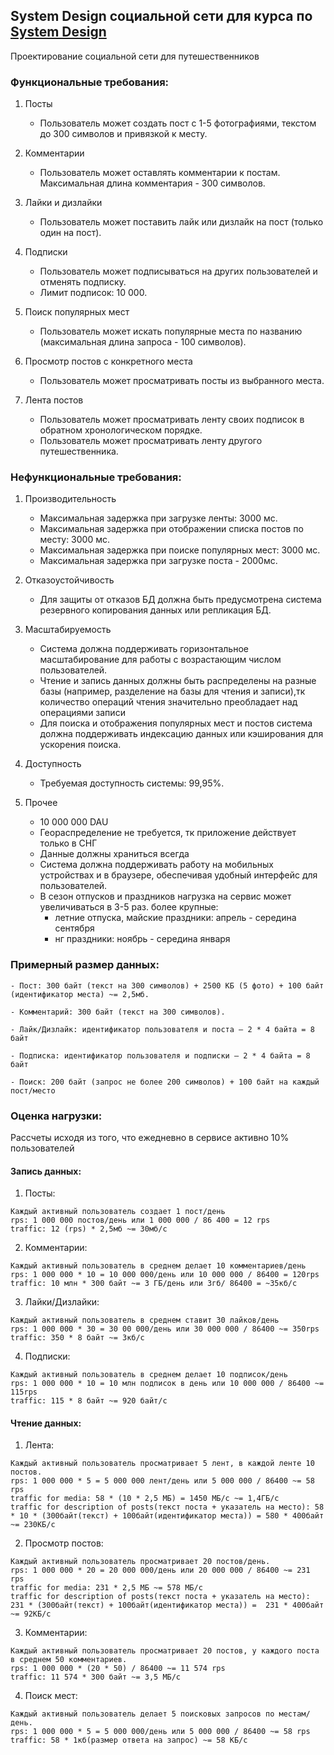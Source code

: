 ## System Design социальной сети для курса по [System Design](https://balun.courses/courses/system_design)
Проектирование социальной сети для путешественников

### Функциональные требования:

1. Посты
   
   - Пользователь может создать пост с 1-5 фотографиями, текстом до 300 символов и привязкой к месту.
     
2. Комментарии
   
   - Пользователь может оставлять комментарии к постам. Максимальная длина комментария - 300 символов.
     
3. Лайки и дизлайки
   
   - Пользователь может поставить лайк или дизлайк на пост (только один на пост).
     
4. Подписки
   
   - Пользователь может подписываться на других пользователей и отменять подписку.
   - Лимит подписок: 10 000.
     
5. Поиск популярных мест
   
   - Пользователь может искать популярные места по названию (максимальная длина запроса - 100 символов).
    
6. Просмотр постов с конкретного места
   
   - Пользователь может просматривать посты из выбранного места.
   
7. Лента постов
   
   - Пользователь может просматривать ленту своих подписок в обратном хронологическом порядке.
   - Пользователь может просматривать ленту другого путешественника.
   
### Нефункциональные требования:

1. Производительность

   - Максимальная задержка при загрузке ленты: 3000 мс.
   - Максимальная задержка при отображении списка постов по месту: 3000 мс.
   - Максимальная задержка при поиске популярных мест: 3000 мс.
   - Максимальная задержка при загрузке поста - 2000мс.

2. Отказоустойчивость

   - Для защиты от отказов БД должна быть предусмотрена система резервного копирования данных или репликация БД.
   
3. Масштабируемость

   - Система должна поддерживать горизонтальное масштабирование для работы с возрастающим числом пользователей.
   - Чтение и запись данных должны быть распределены на разные базы (например, разделение на базы для чтения и записи),тк количество операций чтения значительно преобладает над операциями записи
   - Для поиска и отображения популярных мест и постов система должна поддерживать индексацию данных или кэширования для ускорения поиска.

4. Доступность

   - Требуемая доступность системы: 99,95%.
      
5. Прочее
   - 10 000 000 DAU
   - Геораспределение не требуется, тк приложение действует только в СНГ
   - Данные должны храниться всегда
   - Система должна поддерживать работу на мобильных устройствах и в браузере, обеспечивая удобный интерфейс для пользователей.
   - В сезон отпусков и праздников нагрузка на сервис может увеличиваться в 3-5 раз. более крупные:
       - летние отпуска, майские праздники: апрель - середина сентября
       - нг праздники: ноябрь - середина января
   

### Примерный размер данных:

    - Пост: 300 байт (текст на 300 символов) + 2500 КБ (5 фото) + 100 байт (идентификатор места) ~= 2,5мб.
 
    - Комментарий: 300 байт (текст на 300 символов).

    - Лайк/Дизлайк: идентификатор пользователя и поста — 2 * 4 байта = 8 байт
  
    - Подписка: идентификатор пользователя и подписки — 2 * 4 байта = 8 байт
  
    - Поиск: 200 байт (запрос не более 200 символов) + 100 байт на каждый пост/место

### Оценка нагрузки:

Рассчеты исходя из того, что ежедневно в сервисе активно 10% пользователей

#### Запись данных:

1. Посты:
``` 
Каждый активный пользователь создает 1 пост/день
rps: 1 000 000 постов/день или 1 000 000 / 86 400 = 12 rps
traffic: 12 (rps) * 2,5мб ~= 30мб/c
```

2. Комментарии:
``` 
Каждый активный пользователь в среднем делает 10 комментариев/день
rps: 1 000 000 * 10 = 10 000 000/день или 10 000 000 / 86400 = 120rps
traffic: 10 млн * 300 байт ~= 3 ГБ/день или 3гб/ 86400 = ~35кб/с
```

3. Лайки/Дизлайки:
```
Каждый активный пользователь в среднем ставит 30 лайков/день
rps: 1 000 000 * 30 = 30 00 000/день или 30 000 000 / 86400 ~= 350rps
traffic: 350 * 8 байт ~= 3кб/c 
```

4. Подписки:
``` 
Каждый активный пользователь в среднем делает 10 подписок/день
rps: 1 000 000 * 10 = 10 млн подписок в день или 10 000 000 / 86400 ~= 115rps
traffic: 115 * 8 байт ~= 920 байт/с
```

#### Чтение данных:

1. Лента:
```
Каждый активный пользователь просматривает 5 лент, в каждой ленте 10 постов.  
rps: 1 000 000 * 5 = 5 000 000 лент/день или 5 000 000 / 86400 ~= 58 rps  
traffic for media: 58 * (10 * 2,5 МБ) = 1450 МБ/с ~= 1,4ГБ/с
traffic for description of posts(текст поста + указатель на место): 58 * 10 * (300байт(текст) + 100байт(идентификатор места)) = 580 * 400байт ~= 230КБ/с 
```

2. Просмотр постов:
```
Каждый активный пользователь просматривает 20 постов/день.  
rps: 1 000 000 * 20 = 20 000 000/день или 20 000 000 / 86400 ~= 231 rps  
traffic for media: 231 * 2,5 МБ ~= 578 МБ/с
traffic for description of posts(текст поста + указатель на место): 231 * (300байт(текст) + 100байт(идентификатор места)) =  231 * 400байт ~= 92КБ/c 
```

3. Комментарии:
```
Каждый активный пользователь просматривает 20 постов, у каждого поста в среднем 50 комментариев.  
rps: 1 000 000 * (20 * 50) / 86400 ~= 11 574 rps  
traffic: 11 574 * 300 байт ~= 3,5 МБ/с  
```

4. Поиск мест:
```
Каждый активный пользователь делает 5 поисковых запросов по местам/день.  
rps: 1 000 000 * 5 = 5 000 000/день или 5 000 000 / 86400 ~= 58 rps  
traffic: 58 * 1кб(размер ответа на запрос) ~= 58 КБ/с
```


